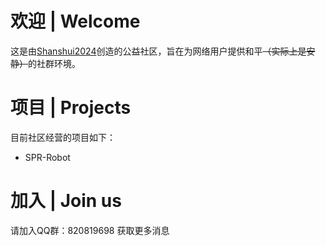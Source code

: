 # 欢迎 | Welcome

这是由[Shanshui2024](https://github.com/Shanshui2024)创造的公益社区，旨在为网络用户提供和平~~（实际上是安静）~~的社群环境。

# 项目 | Projects

目前社区经营的项目如下：
- SPR-Robot

# 加入 | Join us

请加入QQ群：820819698 获取更多消息
